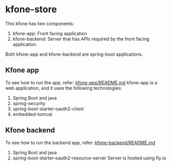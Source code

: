 # kfone-store

This kfone has two components:
1. kfone-app: Front facing application
2. kfone-backend: Server that has APIs required by the front facing application

Both kfone-app and kfone-backend are spring-boot applications.

## Kfone app
To see how to run the app, refer: [kfone-app/README.md](kfone-app/README.md)
kfone-app is a web application, and it uses the following technologies:
1. Spring Boot and java
2. spring-security
3. spring-boot-starter-oauth2-client
4. embedded-tomcat

## Kfone backend
To see how to run the backend app, refer: [kfone-backend/README.md](kfone-backend/README.md)
1. Spring Boot and java
2. spring-boot-starter-oauth2-resource-server
   Server is hosted using fly.io
